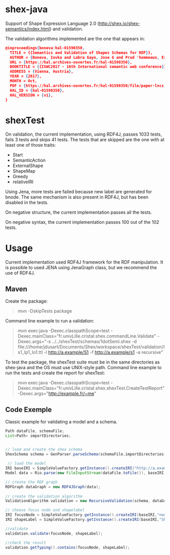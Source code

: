 # shex-java
Support of Shape Expression Language 2.0 (http://shex.io/shex-semantics/index.html) and validation.

The validation algorithms implemented are the one that appears in:
```json
@inproceedings{boneva:hal-01590350,
  TITLE = {{Semantics and Validation of Shapes Schemas for RDF}},
  AUTHOR = {Boneva, Iovka and Labra Gayo, Jose G and Prud 'hommeaux, Eric G},
  URL = {https://hal.archives-ouvertes.fr/hal-01590350},
  BOOKTITLE = {{ISWC2017 - 16th International semantic web conference}},
  ADDRESS = {Vienna, Austria},
  YEAR = {2017},
  MONTH = Oct,
  PDF = {https://hal.archives-ouvertes.fr/hal-01590350/file/paper-lncs.pdf},
  HAL_ID = {hal-01590350},
  HAL_VERSION = {v1},
}
```

# shexTest

On validation, the current implementation, using RDF4J, passes 1033 tests, fails 3 tests and skips 41 tests.
The tests that are skipped are the one with at least one of those traits:
 - Start
 - SemanticAction
 - ExternalShape
 - ShapeMap
 - Greedy
 - relativeIRI

Using Jena, more tests are failed because new label are generated for bnode. The same mechanism is also present in RDF4J, but has been disabled in the tests.
 

On negative structure, the current implementation passes all the tests.

On negative syntax, the current implementation passes 100 out of the 102 tests. 


# Usage

Current implementation used RDF4J framework for the RDF manipulation. It is possible to used JENA using JenaGraph class, but we recommend the use of RDF4J.

## Maven

Create the package: 
 > mvn -DskipTests package
 
 Command line example to run a validation:
 >  mvn exec:java -Dexec.classpathScope=test -Dexec.mainClass="fr.univLille.cristal.shex.commandLine.Validate" -Dexec.args="-s  ../../shexTest/schemas/1dotSemi.shex -d file:///home/jdusart/Documents/Shex/workspace/shexTest/validation/Is1_Ip1_Io1.ttl -l http://a.example/S1 -f http://a.example/s1 -a recursive" 

To test the package, the shexTest suite must be in the same directories as shex-java and the OS must use UNIX-style path.
Command line example to run the tests and create the report for shexTest: 
 > mvn exec:java -Dexec.classpathScope=test -Dexec.mainClass="fr.univLille.cristal.shex.shexTest.CreateTestReport" -Dexec.args="http://example.fr/~me"

## Code Exemple

Classic example for validating a model and a schema.

```java
Path dataFile, schemaFile;
List<Path> importDirectories;


// load and create the shex schema
ShexSchema schema = GenParser.parseSchema(schemaFile,importDirectories);
 
 // load the model
IRI baseIRI = SimpleValueFactory.getInstance().createIRI("http://a.example.shex/");
Model data = Rio.parse(new FileInputStream(dataFile.toFile()), baseIRI, RDFFormat.TURTLE);

// create the RDF graph
RDFGraph dataGraph = new RDF4JGraph(data);
    		
// create the validation algorithm
ValidationAlgorithm validation = new RecursiveValidation(schema, dataGraph);   

// choose focus node and shapelabel
IRI focusNode = SimpleValueFactory.getInstance().createIRI(baseIRI,"node");
IRI shapeLabel = SimpleValueFactory.getInstance().createIRI(baseIRI,"Shape");

//validate
validation.validate(focusNode, shapeLabel);

//check the result
validation.getTyping().contains(focusNode, shapeLabel);

```


